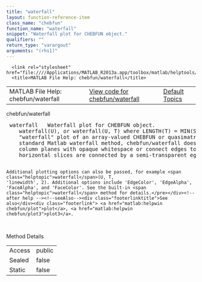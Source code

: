 ```yaml
---
title: "waterfall"
layout: function-reference-item
class_name: "chebfun"
function_name: "waterfall"
snippet: "Waterfall plot for CHEBFUN object."
qualifiers: ""
return_type: "varargout"
arguments: "(rhs1)"
---
```


<html>
   <head>
      <meta http-equiv="Content-Type" content="text/html; charset=utf-8">
   
      <link rel="stylesheet" href="file:////Applications/MATLAB_R2013a.app/toolbox/matlab/helptools/private/helpwin.css">
      <title>MATLAB File Help: chebfun/waterfall</title>
   </head>
   <body>
      <!--Single-page help-->
      <table border="0" cellspacing="0" width="100%">
         <tr class="subheader">
            <td class="headertitle">MATLAB File Help: chebfun/waterfall</td>
            <td class="subheader-left"><a href="matlab:edit chebfun/waterfall">View code for chebfun/waterfall</a></td>
            <td class="subheader-right"><a href="matlab:helpwin">Default Topics</a></td>
         </tr>
      </table>
      <div class="title">chebfun/waterfall</div>
      <div class="helptext"><pre><!--helptext --> <span class="helptopic">waterfall</span>   Waterfall plot for CHEBFUN object.
    <span class="helptopic">waterfall</span>(U), or <span class="helptopic">waterfall</span>(U, T) where LENGTH(T) = MIN(SIZE(U)), plots a
    "waterfall" plot of an array-valued CHEBFUN or quasimatrix. Unlike the
    standard Matlab <span class="helptopic">waterfall</span> method, <span class="helptopic">chebfun/waterfall</span> does not fill in the
    column planes with opaque whitespace or connect edges to zero. Instead,
    horizontal slices are connected by a semi-transparent egde.
 
    Additional plotting options can also be passed, for example <span class="helptopic">waterfall</span>(U, T,
    'linewidth', 2). Additional options include 'EdgeColor', 'EdgeAlpha',
    'FaceAlpha', and 'FaceColor'. See the built-in <span class="helptopic">waterfall</span> method for details.</pre></div><!--after help --><!--seeAlso--><div class="footerlinktitle">See also</div><div class="footerlink"> <a href="matlab:helpwin chebfun/plot">plot</a>, <a href="matlab:helpwin chebfun/plot3">plot3</a>.
</div>
      <!--Method-->
      <div class="sectiontitle">Method Details</div>
      <table class="class-details">
         <tr>
            <td class="class-detail-label">Access</td>
            <td>public</td>
         </tr>
         <tr>
            <td class="class-detail-label">Sealed</td>
            <td>false</td>
         </tr>
         <tr>
            <td class="class-detail-label">Static</td>
            <td>false</td>
         </tr>
      </table>
   </body>
</html>
